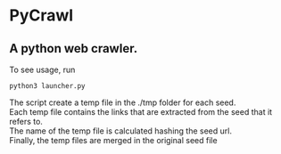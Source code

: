 # PyCrawl
## A python web crawler.
To see usage, run    
```
python3 launcher.py
```
The script create a temp file  in the ./tmp folder for each seed.   
Each temp file contains the links that are extracted from the seed that it refers to.   
The name of the temp file is calculated hashing the seed url.   
Finally, the temp files are merged in the original seed file    
